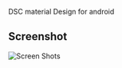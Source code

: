 DSC material Design for android


## Screenshot
![Screen Shots](https://drive.google.com/file/d/1m1WT-pRExwAz1-HF6Nc2RPHkgdxmsmdf/view)
